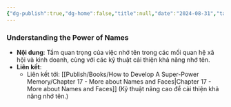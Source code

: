 ```yaml
---
{"dg-publish":true,"dg-home":false,"title":null,"date":"2024-08-31","tags":["#books","#memory","#How_to_Develop_A_Super_Power_Memory"],"Chương":"Chương16","dg-path":"Books/How to Develop A Super-Power Memory/Chapter 16 - What's in a Name.md","permalink":"/books/how-to-develop-a-super-power-memory/chapter-16-what-s-in-a-name/","dgPassFrontmatter":true,"noteIcon":"","updated":"2025-01-30T14:25:50.718+07:00"}
---
```


### Understanding the Power of Names

- **Nội dung**: Tầm quan trọng của việc nhớ tên trong các mối quan hệ xã hội và kinh doanh, cùng với các kỹ thuật cải thiện khả năng nhớ tên.
- **Liên kết**:
    - Liên kết tới: [[Publish/Books/How to Develop A Super-Power Memory/Chapter 17 - More about Names and Faces\|Chapter 17 - More about Names and Faces]] (Kỹ thuật nâng cao để cải thiện khả năng nhớ tên.)